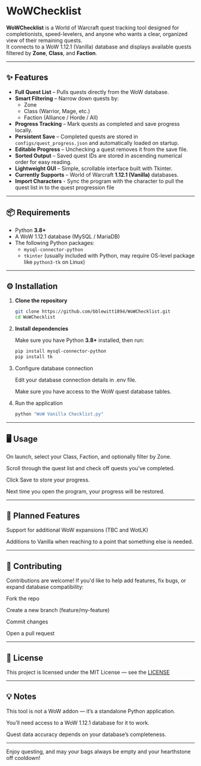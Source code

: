# WoWChecklist

**WoWChecklist** is a World of Warcraft quest tracking tool designed for completionists, speed-levelers, and anyone who wants a clear, organized view of their remaining quests.  
It connects to a WoW 1.12.1 (Vanilla) database and displays available quests filtered by **Zone**, **Class**, and **Faction**.

---

## ✨ Features

- **Full Quest List** – Pulls quests directly from the WoW database.
- **Smart Filtering** – Narrow down quests by:
    - Zone
    - Class (Warrior, Mage, etc.)
    - Faction (Alliance / Horde / All)
- **Progress Tracking** – Mark quests as completed and save progress locally.
- **Persistent Save** – Completed quests are stored in `configs/quest_progress.json` and automatically loaded on startup.
- **Editable Progress** – Unchecking a quest removes it from the save file.
- **Sorted Output** – Saved quest IDs are stored in ascending numerical order for easy reading.
- **Lightweight GUI** – Simple, scrollable interface built with Tkinter.
- **Currently Supports** – World of Warcraft **1.12.1 (Vanilla)** databases.
- **Import Characters** - Sync the program with the character to pull the quest list in to the quest progression file

---

## 📦 Requirements

- Python **3.8+**
- A WoW 1.12.1 database (MySQL / MariaDB)
- The following Python packages:
    - `mysql-connector-python`
    - `tkinter` (usually included with Python, may require OS-level package like `python3-tk` on Linux)

---

## ⚙️ Installation

1. **Clone the repository**
   ```bash
   git clone https://github.com/bblewitt1894/WoWChecklist.git
   cd WoWChecklist
   ```

2. **Install dependencies**

   Make sure you have Python **3.8+** installed, then run:
   ```bash
   pip install mysql-connector-python
   pip install tk
   ```

3. Configure database connection

   Edit your database connection details in .env file.

   Make sure you have access to the WoW quest database tables.

4. Run the application
   ```bash
   python "WoW Vanilla Checklist.py"
   ```

---

## 🖥 Usage

On launch, select your Class, Faction, and optionally filter by Zone.

Scroll through the quest list and check off quests you’ve completed.

Click Save to store your progress.

Next time you open the program, your progress will be restored.

---

## 🚀 Planned Features

Support for additional WoW expansions (TBC and WotLK)

Additions to Vanilla when reaching to a point that something else is needed.

---

## 🤝 Contributing

Contributions are welcome!
If you'd like to help add features, fix bugs, or expand database compatibility:

Fork the repo

Create a new branch (feature/my-feature)

Commit changes

Open a pull request

---

## 📜 License

This project is licensed under the MIT License — see the [LICENSE](LICENSE)

---

## 💡 Notes

This tool is not a WoW addon — it’s a standalone Python application.

You’ll need access to a WoW 1.12.1 database for it to work.

Quest data accuracy depends on your database’s completeness.

---

Enjoy questing, and may your bags always be empty and your hearthstone off cooldown!